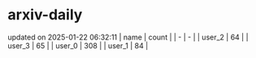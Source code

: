 # arxiv-daily
updated on 2025-01-22 06:32:11
| name | count |
| - | - |
| user_2 | 64 |
| user_3 | 65 |
| user_0 | 308 |
| user_1 | 84 |
